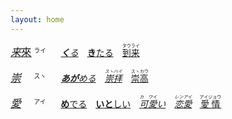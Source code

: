 ```yaml
---
layout: home
---
```


<big>*[来]()*[來]()</big> <small><sup>ライ</sup><sub>　</sub></small>　*[**く**る]()*　[**き**たる]()　[<ruby>到来<rt>タウライ</rt></ruby>]()

<big>*[崇]()*　</big> <small><sup>スヽ</sup><sub>　</sub></small>　*[**あが**める](https://jisho.org/search/崇める)*　*[<ruby>崇拝<rt>スヽハイ</rt></ruby>](https://jisho.org/search/崇拝)*　[<ruby>崇高<rt>スヽカウ</rt></ruby>](https://jisho.org/search/崇高)

<big>*[愛]()*　</big> <small><sup>アイ</sup><sub>　</sub></small>　[**め**でる](https://jisho.org/search/めでる)　[**いと**しい](https://jisho.org/search/めでる)　*[<ruby>可愛<rt>カ　ワイ</rt>い</ruby>](https://jisho.org/search/可愛)*　*[<ruby>恋愛<rt>レンアイ</rt></ruby>](https://jisho.org/search/恋愛)*　[<ruby>愛情<rt>アイジョウ</rt></ruby>](https://jisho.org/search/愛情)
